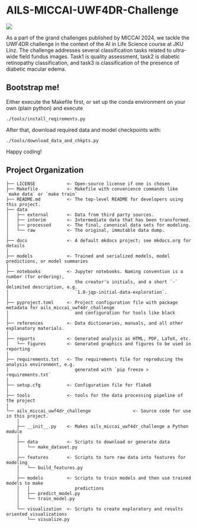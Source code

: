 # AILS-MICCAI-UWF4DR-Challenge

<a target="_blank" href="https://cookiecutter-data-science.drivendata.org/">
    <img src="https://img.shields.io/badge/CCDS-Project%20template-328F97?logo=cookiecutter" />
</a>

As a part of the grand challenges published by MICCAI 2024, we tackle the UWF4DR challenge in the context of the AI in Life Science course at JKU Linz. The challenge addresses several classification tasks related to ultra-wide field fundus images. Task1 is quality assessment, task2 is diabetic retinopathy classification, and task3 is classification of the presence of diabetic macular edema.

## Bootstrap me!

Either execute the Makefile first, or set up the conda environment on your own (plain python) and execute

```
./tools/install_reqirements.py

```

After that, download required data and model checkpoints with:

```
./tools/download_data_and_chkpts.py

```

Happy coding!

## Project Organization

```
├── LICENSE            <- Open-source license if one is chosen
├── Makefile           <- Makefile with convenience commands like `make data` or `make train`
├── README.md          <- The top-level README for developers using this project.
├── data
│   ├── external       <- Data from third party sources.
│   ├── interim        <- Intermediate data that has been transformed.
│   ├── processed      <- The final, canonical data sets for modeling.
│   └── raw            <- The original, immutable data dump.
│
├── docs               <- A default mkdocs project; see mkdocs.org for details
│
├── models             <- Trained and serialized models, model predictions, or model summaries
│
├── notebooks          <- Jupyter notebooks. Naming convention is a number (for ordering),
│                         the creator's initials, and a short `-` delimited description, e.g.
│                         `1.0-jqp-initial-data-exploration`.
│
├── pyproject.toml     <- Project configuration file with package metadata for ails_miccai_uwf4dr_challenge
│                         and configuration for tools like black
│
├── references         <- Data dictionaries, manuals, and all other explanatory materials.
│
├── reports            <- Generated analysis as HTML, PDF, LaTeX, etc.
│   └── figures        <- Generated graphics and figures to be used in reporting
│
├── requirements.txt   <- The requirements file for reproducing the analysis environment, e.g.
│                         generated with `pip freeze > requirements.txt`
│
├── setup.cfg          <- Configuration file for flake8
|
├── tools              <- tools for the data processing pipeline of the project
│
└── ails_miccai_uwf4dr_challenge                <- Source code for use in this project.
    │
    ├── __init__.py    <- Makes ails_miccai_uwf4dr_challenge a Python module
    │
    ├── data           <- Scripts to download or generate data
    │   └── make_dataset.py
    │
    ├── features       <- Scripts to turn raw data into features for modeling
    │   └── build_features.py
    │
    ├── models         <- Scripts to train models and then use trained models to make
    │   │                 predictions
    │   ├── predict_model.py
    │   └── train_model.py
    │
    └── visualization  <- Scripts to create exploratory and results oriented visualizations
        └── visualize.py
```
